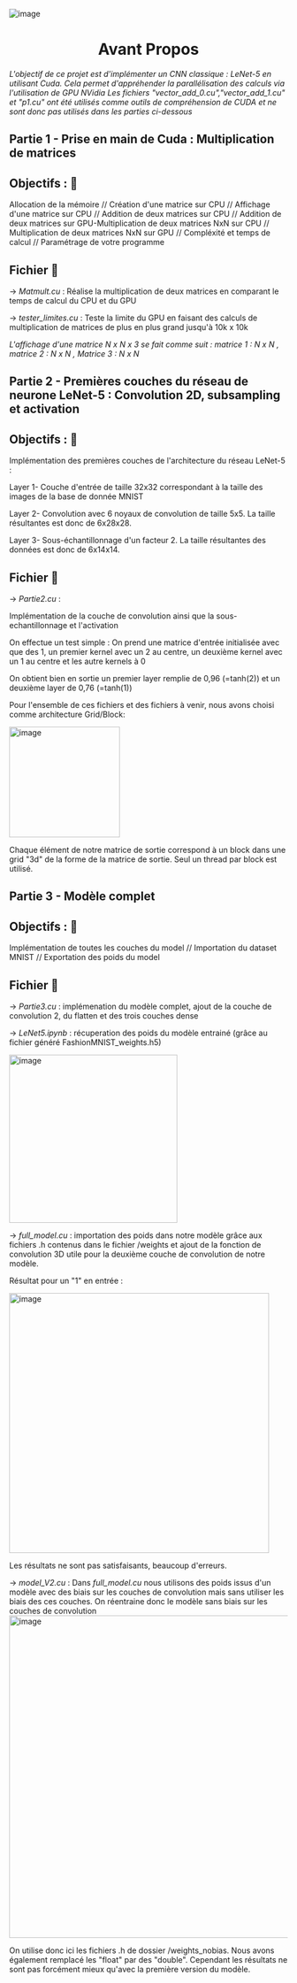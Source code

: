 ![image](https://github.com/my-bro-pigeon/TP_Hardware/assets/94360349/3c82ddb8-0dd5-4b30-a26b-99495330bd4f)






<center><h1> Avant Propos </h1></center>

_L'objectif de ce projet est d'implémenter un CNN classique : LeNet-5 en utilisant Cuda. Cela permet d'appréhender la parallélisation des calculs via l'utilisation de GPU NVidia_
_Les fichiers "vector_add_0.cu","vector_add_1.cu" et "p1.cu" ont été utilisés comme outils de compréhension de CUDA et ne sont donc pas utilisés dans les parties ci-dessous_

Partie 1 - Prise en main de Cuda : Multiplication de matrices
-
## **Objectifs :** 🎯

Allocation de la mémoire // Création d'une matrice sur CPU // Affichage d'une matrice sur CPU // Addition de deux matrices sur CPU // Addition de deux matrices sur GPU-Multiplication de deux matrices NxN sur CPU // Multiplication de deux matrices NxN sur GPU // Compléxité et temps de calcul // Paramétrage de votre programme

## **Fichier** 📁

-> _Matmult.cu_ : Réalise la multiplication de deux matrices en comparant le temps de calcul du CPU et du GPU 

-> _tester_limites.cu_ : Teste la limite du GPU en faisant des calculs de multiplication de matrices de plus en plus grand jusqu'à 10k x 10k 

_L'affichage d'une matrice N x N x 3 se fait comme suit : matrice 1 : N x N , matrice 2 : N x N , Matrice 3 : N x N_

Partie 2 - Premières couches du réseau de neurone LeNet-5 : Convolution 2D, subsampling et activation
-
## **Objectifs :** 🎯

Implémentation des premières couches de l'architecture du réseau LeNet-5 :

Layer 1- Couche d'entrée de taille 32x32 correspondant à la taille des images de la base de donnée MNIST

Layer 2- Convolution avec 6 noyaux de convolution de taille 5x5. La taille résultantes est donc de 6x28x28.

Layer 3- Sous-échantillonnage d'un facteur 2. La taille résultantes des données est donc de 6x14x14.

## **Fichier** 📁

-> _Partie2.cu_ : 

Implémentation de la couche de convolution ainsi que la sous-echantillonnage et l'activation

On effectue un test simple : On prend une matrice d'entrée initialisée avec que des 1, un premier kernel avec un 2 au centre, un deuxième kernel avec un 1              au centre et les autre kernels à 0

On obtient bien en sortie un premier layer remplie de 0,96 (=tanh(2)) et un deuxième layer de 0,76 (=tanh(1))

Pour l'ensemble de ces fichiers et des fichiers à venir, nous avons choisi comme architecture Grid/Block: 

<img width="200" alt="image" src="https://github.com/my-bro-pigeon/TP_Hardware/assets/81351824/27fb65ab-3ab7-4535-8359-2c4f2c043f66">

Chaque élément de notre matrice de sortie correspond à un block dans une grid "3d" de la forme de la matrice de sortie. Seul un thread par block est utilisé.


Partie 3 - Modèle complet
-
## **Objectifs :** 🎯

Implémentation de toutes les couches du model // Importation du dataset MNIST // Exportation des poids du model

## **Fichier** 📁

-> _Partie3.cu_ : implémenation du modèle complet, ajout de la couche de convolution 2, du flatten et des trois couches dense

-> _LeNet5.ipynb_ : récuperation des poids du modèle entrainé (grâce au fichier généré FashionMNIST_weights.h5) 

<img width="304" alt="image" src="https://github.com/my-bro-pigeon/TP_Hardware/assets/81351824/8d8ef97b-f308-4739-afee-e487f84fd457">


-> _full_model.cu_ : importation des poids dans notre modèle grâce aux fichiers .h contenus dans le fichier /weights et ajout de la fonction de convolution 3D utile pour la deuxième couche de convolution de notre modèle. 

Résultat pour un "1" en entrée : 

<img width="470" alt="image" src="https://github.com/my-bro-pigeon/TP_Hardware/assets/81351824/203f6491-03f1-4ee2-8cd6-ab1294627b07">

Les résultats ne sont pas satisfaisants, beaucoup d'erreurs.  

-> _model_V2.cu_ : Dans _full_model.cu_ nous utilisons des poids issus d'un modèle avec des biais sur les couches de convolution mais sans utiliser les biais des ces couches. On réentraine donc le modèle sans biais sur les couches de convolution <img width="583" alt="image" src="https://github.com/my-bro-pigeon/TP_Hardware/assets/81351824/aac0c670-c13d-4817-be2b-2e7b3793e401">

On utilise donc ici les fichiers .h de dossier /weights_nobias. Nous avons également remplacé les "float" par des "double".
Cependant les résultats ne sont pas forcément mieux qu'avec la première version du modèle. 














